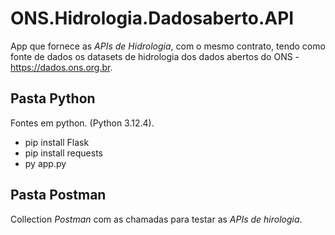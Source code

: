 
# ONS.Hidrologia.Dadosaberto.API

App que fornece as *APIs de Hidrologia*, com o mesmo  contrato, tendo como fonte de dados os datasets de hidrologia dos dados abertos do ONS - <https://dados.ons.org.br>.

## Pasta Python

Fontes em python. (Python 3.12.4).

- pip install Flask
- pip install requests
- py app.py

## Pasta Postman

Collection *Postman* com as chamadas para testar as *APIs de hirologia*.
